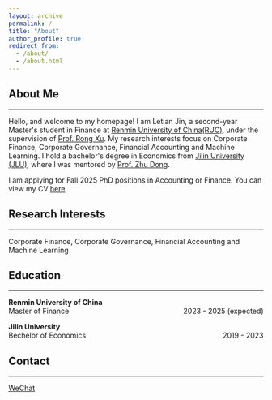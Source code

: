 ```yaml
---
layout: archive
permalink: /
title: "About"
author_profile: true
redirect_from: 
  - /about/
  - /about.html
---
```


## About Me
---
Hello, and welcome to my homepage! I am Letian Jin, a second-year Master's student in Finance at <a href="https://www.ruc.edu.cn/" target="_blank">Renmin University of China(RUC)</a>, under the supervision of <a href="http://sf.ruc.edu.cn/jszy/xr/" target="_blank">Prof. Rong Xu</a>. My research interests focus on Corporate Finance, Corporate Governance, Financial Accounting and Machine Learning. I hold a bachelor's degree in Economics from <a href="https://www.jlu.edu.cn/?game=5&per=4" target="_blank">Jilin University (JLU)</a>, where I was mentored by <a href="http://sg.jlu.edu.cn/info/1444/17848.htm" target="_blank">Prof. Zhu Dong</a>.

I am applying for Fall 2025 PhD positions in Accounting or Finance. You can view my CV <a href="../files/CV.pdf" target="_blank">here</a>.

## Research Interests
---
Corporate Finance, Corporate Governance, Financial Accounting and Machine Learning

## Education
---
**Renmin University of China** \
Master of Finance <span style="float: right;">2023 - 2025 (expected)</span> 

**Jilin University** \
Bechelor of Economics <span style="float: right;">2019 - 2023</span>  

## Contact
---
[WeChat](../images/wechat.jpg)
